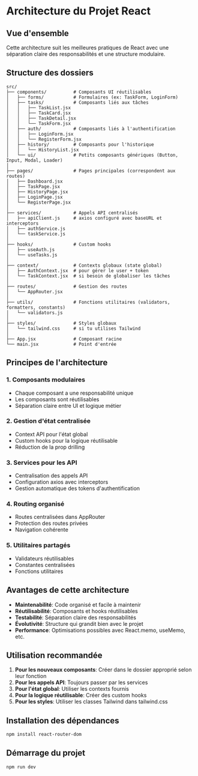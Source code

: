 # Architecture du Projet React

## Vue d'ensemble

Cette architecture suit les meilleures pratiques de React avec une séparation claire des responsabilités et une structure modulaire.

## Structure des dossiers

```
src/
├── components/          # Composants UI réutilisables
│   ├── forms/           # Formulaires (ex: TaskForm, LoginForm)
│   ├── tasks/           # Composants liés aux tâches
│   │   ├── TaskList.jsx
│   │   ├── TaskCard.jsx
│   │   ├── TaskDetail.jsx
│   │   └── TaskForm.jsx
│   ├── auth/            # Composants liés à l'authentification
│   │   ├── LoginForm.jsx
│   │   └── RegisterForm.jsx
│   ├── history/         # Composants pour l'historique
│   │   └── HistoryList.jsx
│   └── ui/              # Petits composants génériques (Button, Input, Modal, Loader)
│
├── pages/               # Pages principales (correspondent aux routes)
│   ├── Dashboard.jsx
│   ├── TaskPage.jsx
│   ├── HistoryPage.jsx
│   ├── LoginPage.jsx
│   └── RegisterPage.jsx
│
├── services/            # Appels API centralisés
│   ├── apiClient.js     # axios configuré avec baseURL et interceptors
│   ├── authService.js
│   └── taskService.js
│
├── hooks/               # Custom hooks
│   ├── useAuth.js
│   └── useTasks.js
│
├── context/             # Contexts globaux (state global)
│   ├── AuthContext.jsx  # pour gérer le user + token
│   └── TaskContext.jsx  # si besoin de globaliser les tâches
│
├── routes/              # Gestion des routes
│   └── AppRouter.jsx
│
├── utils/               # Fonctions utilitaires (validators, formatters, constants)
│   └── validators.js
│
├── styles/              # Styles globaux
│   └── tailwind.css     # si tu utilises Tailwind
│
├── App.jsx              # Composant racine
└── main.jsx             # Point d'entrée
```

## Principes de l'architecture

### 1. **Composants modulaires**
- Chaque composant a une responsabilité unique
- Les composants sont réutilisables
- Séparation claire entre UI et logique métier

### 2. **Gestion d'état centralisée**
- Context API pour l'état global
- Custom hooks pour la logique réutilisable
- Réduction de la prop drilling

### 3. **Services pour les API**
- Centralisation des appels API
- Configuration axios avec interceptors
- Gestion automatique des tokens d'authentification

### 4. **Routing organisé**
- Routes centralisées dans AppRouter
- Protection des routes privées
- Navigation cohérente

### 5. **Utilitaires partagés**
- Validateurs réutilisables
- Constantes centralisées
- Fonctions utilitaires

## Avantages de cette architecture

- **Maintenabilité**: Code organisé et facile à maintenir
- **Réutilisabilité**: Composants et hooks réutilisables
- **Testabilité**: Séparation claire des responsabilités
- **Évolutivité**: Structure qui grandit bien avec le projet
- **Performance**: Optimisations possibles avec React.memo, useMemo, etc.

## Utilisation recommandée

1. **Pour les nouveaux composants**: Créer dans le dossier approprié selon leur fonction
2. **Pour les appels API**: Toujours passer par les services
3. **Pour l'état global**: Utiliser les contexts fournis
4. **Pour la logique réutilisable**: Créer des custom hooks
5. **Pour les styles**: Utiliser les classes Tailwind dans tailwind.css

## Installation des dépendances

```bash
npm install react-router-dom
```

## Démarrage du projet

```bash
npm run dev
